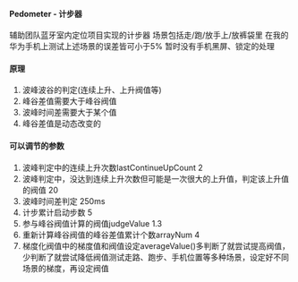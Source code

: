 #### Pedometer - 计步器
辅助团队蓝牙室内定位项目实现的计步器 
场景包括走/跑/放手上/放裤袋里 
在我的华为手机上测试上述场景的误差皆可小于5% 
暂时没有手机黑屏、锁定的处理 

#### 原理
1. 波峰波谷的判定(连续上升、上升阀值等)
2. 峰谷差值需要大于峰谷阀值
3. 波峰时间差需要大于某个值
4. 峰谷差值是动态改变的

#### 可以调节的参数
1. 波峰判定中的连续上升次数lastContinueUpCount  2
2. 波峰判定中，没达到连续上升次数但可能是一次很大的上升值，判定该上升值的阀值  20
3. 波峰时间差判定  250ms
4. 计步累计启动步数  5
5. 参与峰谷阀值计算的阀值judgeValue  1.3
6. 重新计算峰谷阀值的峰谷差值累计个数arrayNum  4
7. 梯度化阀值中的梯度值和阀值设定averageValue()多判断了就尝试提高阀值，少判断了就尝试降低阀值测试走路、跑步、手机位置等多种场景，设定好不同场景的梯度，再设定阀值
